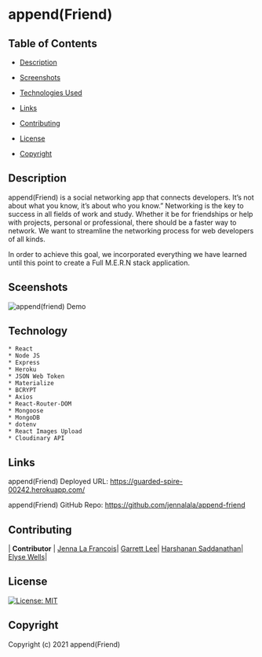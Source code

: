 # append(Friend)

## Table of Contents

- [Description](#description)

- [Screenshots](#screenshots)

- [Technologies Used](#technology)

- [Links](#links)

- [Contributing](#contributing)

- [License](#license)

- [Copyright](#copyright)

## Description

append(Friend) is a social networking app that connects developers. It’s not about what you know, it’s about who you know.” Networking is the key to success in all fields of work and study. Whether it be for friendships or help with projects, personal or professional, there should be a faster way to network. We want to streamline the networking process for web developers of all kinds.

In order to achieve this goal, we incorporated everything we have learned until this point to create a Full M.E.R.N stack application.

## Sceenshots

![append(friend) Demo](client/src//assets/append-friend.gif)

## Technology

    * React
    * Node JS
    * Express
    * Heroku
    * JSON Web Token
    * Materialize
    * BCRYPT
    * Axios
    * React-Router-DOM
    * Mongoose
    * MongoDB
    * dotenv
    * React Images Upload
    * Cloudinary API

## Links

append(Friend) Deployed URL:
    https://guarded-spire-00242.herokuapp.com/

append(Friend) GitHub Repo:
    https://github.com/jennalala/append-friend


## Contributing

| **Contributor** |
[Jenna La Francois](https://github.com/jennalala)|
[Garrett Lee](https://github.com/rgl10d)|
[Harshanan Saddanathan](https://github.com/hsaddanathan)|
[Elyse Wells](https://github.com/ewells89)|

## License
[![License: MIT](https://img.shields.io/badge/License-MIT-yellow.svg)](https://opensource.org/licenses/MIT)

## Copyright

Copyright (c) 2021 append(Friend)
